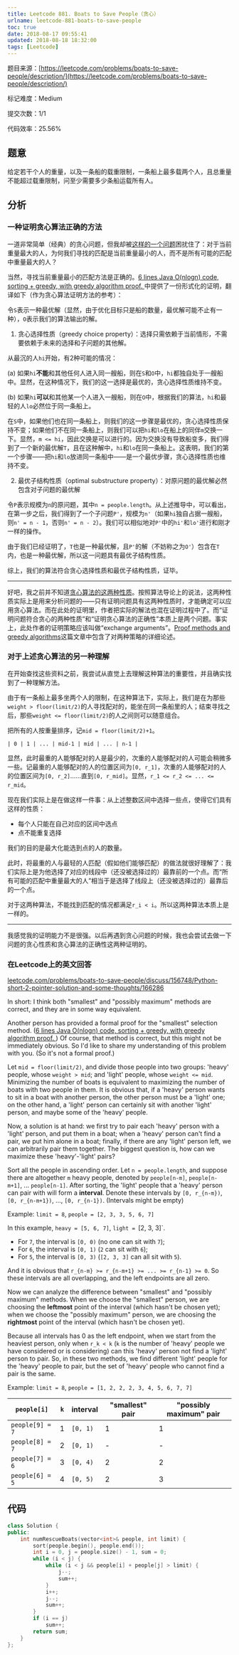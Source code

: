 ```yaml
---
title: Leetcode 881. Boats to Save People（贪心）
urlname: leetcode-881-boats-to-save-people
toc: true
date: 2018-08-17 09:55:41
updated: 2018-08-18 18:32:00
tags: [Leetcode]
---
```


题目来源：[https://leetcode.com/problems/boats-to-save-people/description/](https://leetcode.com/problems/boats-to-save-people/description/)

标记难度：Medium

提交次数：1/1

代码效率：25.56%

## 题意

给定若干个人的重量，以及一条船的载重限制，一条船上最多载两个人，且总重量不能超过载重限制，问至少需要多少条船运载所有人。

## 分析

### 一种证明贪心算法正确的方法

一道非常简单（经典）的贪心问题，但我却被[这样的一个问题](https://leetcode.com/problems/boats-to-save-people/discuss/156748/Python-short-2-pointer-solution-and-some-thoughts)困扰住了：对于当前重量最大的人，为何我们寻找的匹配是当前重量最小的人，而不是所有可能的匹配中重量最大的人？

当然，寻找当前重量最小的匹配方法是正确的。[6 lines Java O(nlogn) code, sorting + greedy, with greedy algorithm proof. ](https://leetcode.com/problems/boats-to-save-people/discuss/156855/6-lines-Java-O%28nlogn%29-code-sorting-+-greedy-with-greedy-algorithm-proof.)中提供了一份形式化的证明，翻译如下（作为贪心算法证明方法的参考）：

令`S`表示一种最优解（显然，由于优化目标只是船的数量，最优解可能不止有一种），`O`表示我们的算法输出的解。

1. 贪心选择性质（greedy choice property）：选择只需依赖于当前情形，不需要依赖于未来的选择和子问题的其他解。

从最沉的人`hi`开始，有2种可能的情况：

(a) 如果`hi`**不能**和其他任何人进入同一艘船，则在`S`和`O`中，`hi`都独自处于一艘船中。显然，在这种情况下，我们的这一选择是最优的，贪心选择性质维持不变。

(b) 如果`hi`**可以**和其他某一个人进入一艘船，则在`O`中，根据我们的算法，`hi`和最轻的人`lo`必然位于同一条船上。

在`S`中，如果他们也在同一条船上，则我们的这一步骤是最优的，贪心选择性质保持不变；如果他们不在同一条船上，则我们可以把`hi`和`lo`在船上的同伴`m`交换一下。显然，`m <= hi`，因此交换是可以进行的。因为交换没有导致船变多，我们得到了一个新的最优解`T`，且在这种解中，`hi`和`lo`在同一条船上。这表明，我们的第一个步骤——把`hi`和`lo`放进同一条船中——是一个最优步骤，贪心选择性质也维持不变。

2. 最优子结构性质（optimal substructure property）：对原问题的最优解必然包含对子问题的最优解

令`P`表示规模为`n`的原问题，其中`n = people.length`。从上述推导中，可以看出，在第一步之后，我们得到了一个子问题`P'`，规模为`n'`（如果`hi`独自占据一艘船，则`n' = n - 1`，否则`n' = n - 2`）。我们可以相似地对`P'`中的`hi'`和`lo'`进行和刚才一样的操作。

由于我们已经证明了，`T`也是一种最优解，且`P'`的解（不妨称之为`O'`）包含在`T`内，也是一种最优解，所以这一问题具有最优子结构性质。

综上，我们的算法符合贪心选择性质和最优子结构性质，证毕。

---

好吧，我之前并不知道[贪心算法的这两种性质](https://en.wikipedia.org/wiki/Greedy_algorithm)。按照算法导论上的说法，这两种性质实际上是用来分析问题的——只有证明问题具有这两种性质时，才能确定可以应用贪心算法。而在此处的证明里，作者把实际的解法也混在证明过程中了。而“证明问题符合贪心的两种性质”和“证明贪心算法的正确性”本质上是两个问题。事实上，此处作者的证明策略应该叫做“exchange arguments”。[Proof methods and greedy algorithms](http://www.idi.ntnu.no/~mlh/algkon/greedy.pdf)这篇文章中包含了对两种策略的详细论述。

### 对于上述贪心算法的另一种理解

在开始查找这些资料之前，我尝试从直觉上去理解这种算法的重要性，并且确实找到了一种理解方法。

由于有一条船上最多坐两个人的限制，在这种算法下，实际上，我们是在为那些`weight > floor(limit/2)`的人寻找配对的，能坐在同一条船里的人；结束寻找之后，那些`weight <= floor(limit/2)`的人之间则可以随意组合。

把所有的人按重量排序，记`mid = floor(limit/2)+1`。

```
| 0 | 1 | ... | mid-1 | mid | ... | n-1 |
```

显然，此时最重的人能够配对的人是最少的，次重的人能够配对的人可能会稍微多一些。记最重的人能够配对的人的位置区间为`[0, r_1]`，次重的人能够配对的人的位置区间为`[0, r_2]`……直到`[0, r_mid]`。显然，`r_1 <= r_2 <= ... <= r_mid`。

现在我们实际上是在做这样一件事：从上述整数区间中选择一些点，使得它们具有这样的性质：

* 每个人只能在自己对应的区间中选点
* 点不能重复选择

我们的目的是最大化能选到点的人的数量。

此时，将最重的人与最轻的人匹配（假如他们能够匹配）的做法就很好理解了：我们实际上是为他选择了对应的线段中（还没被选择过的）最靠前的一个点。而“所有可能的匹配中重量最大的人”相当于是选择了线段上（还没被选择过的）最靠后的一个点。

对于这两种算法，不能找到匹配的情况都满足`r_i < i`。所以这两种算法本质上是一样的。

---

我感觉我的证明能力不是很强。以后再遇到贪心问题的时候，我也会尝试去做一下问题的贪心性质和贪心算法的正确性这两种证明的。

### 在Leetcode上的英文回答

[leetcode.com/problems/boats-to-save-people/discuss/156748/Python-short-2-pointer-solution-and-some-thoughts/166286](leetcode.com/problems/boats-to-save-people/discuss/156748/Python-short-2-pointer-solution-and-some-thoughts/166286)

In short: I think both "smallest" and "possibly maximum" methods are correct, and they are in some way equivalent.

Another person has provided a formal proof for the "smallest" selection method. ([6 lines Java O(nlogn) code, sorting + greedy, with greedy algorithm proof. ](https://leetcode.com/problems/boats-to-save-people/discuss/156855/6-lines-Java-O%28nlogn%29-code-sorting-+-greedy-with-greedy-algorithm-proof.)) Of course, that method is correct, but this might not be immediately obvious. So I'd like to share my understanding of this problem with you. (So it's not a formal proof.)

Let `mid = floor(limit/2)`, and divide those people into two groups: 'heavy' people, whose `weight > mid`; and 'light' people, whose `weight <= mid`. Minimizing the number of boats is equivalent to maximizing the number of boats with two people in them. It is obvious that, if a 'heavy' person wants to sit in a boat with another person, the other person must be a 'light' one; on the other hand, a 'light' person can certainly sit with another 'light' person, and maybe some of the 'heavy' people.

Now, a solution is at hand: we first try to pair each 'heavy' person with a 'light' person, and put them in a boat; when a 'heavy' person can't find a pair, we put him alone in a boat; finally, if there are any 'light' person left, we can arbitrarily pair them together. The biggest question is, how can we maximize these 'heavy'-'light' pairs?

Sort all the people in ascending order. Let `n = people.length`, and suppose there are altogether `m` heavy people, denoted by `people[n-m]`, `people[n-m+1]`, ... `people[n-1]`. After sorting, the 'light' people that a 'heavy' person can pair with will form a **interval**. Denote these intervals by `[0, r_{n-m})`, `[0, r_{n-m+1})`, ..., `[0, r_{n-1})`. (Intervals might be empty)

Example: `limit = 8`, `people = [2, 3, 3, 5, 6, 7]`

In this example, `heavy = [5, 6, 7]`, `light = `[2, 3, 3]`.

* For `7`, the interval is `[0, 0)` (no one can sit with `7`);
* For `6`, the interval is `[0, 1)` (`2` can sit with `6`);
* For `5`, the interval is `[0, 3)` (`[2, 3, 3]` can all sit with `5`).

And it is obvious that `r_{n-m} >= r_{n-m+1} >= ... >= r_{n-1} >= 0`. So these intervals are all overlapping, and the left endpoints are all zero.

Now we can analyze the difference between "smallest" and "possibly maximum" methods. When we choose the "smallest" person, we are choosing the **leftmost** point of the interval (which hasn't be chosen yet); when we choose the "possibly maximum" person, we are choosing the **rightmost** point of the interval (which hasn't be chosen yet).

Because all intervals has 0 as the left endpoint, when we start from the heaviest person, only when `r_k < k` (`k` is the number of 'heavy' people we have considered or is considering) can this 'heavy' person not find a 'light' person to pair. So, in these two methods, we find different 'light' people for the 'heavy' people to pair, but the set of 'heavy' people who cannot find a pair is the same.

Example: `limit = 8`, `people = [1, 2, 2, 2, 3, 4, 5, 6, 7, 7]`

| `people[i]` | `k` | interval | "smallest" pair | "possibly maximum" pair |
| ----------- | --- | -------- | --------------- | ----------------------- |
| `people[9] = 7` | 1 | `[0, 1)` | 1 | 1 |
| `people[8] = 7` | 2 | `[0, 1)` | - | - |
| `people[7] = 6` | 3 | `[0, 4)` | 2 | 2 |
| `people[6] = 5` | 4 | `[0, 5)` | 2 | 3 |

## 代码

```cpp
class Solution {
public:
    int numRescueBoats(vector<int>& people, int limit) {
        sort(people.begin(), people.end());
        int i = 0, j = people.size() - 1, sum = 0;
        while (i < j) {
            while (i < j && people[i] + people[j] > limit) {
                j--;
                sum++;
            }
            i++;
            j--;
            sum++;
        }
        if (i == j)
            sum++;
        return sum;
    }
};
```
